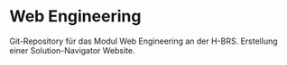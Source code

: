 # Web Engineering
Git-Repository für das Modul Web Engineering an der H-BRS.
Erstellung einer Solution-Navigator Website.
